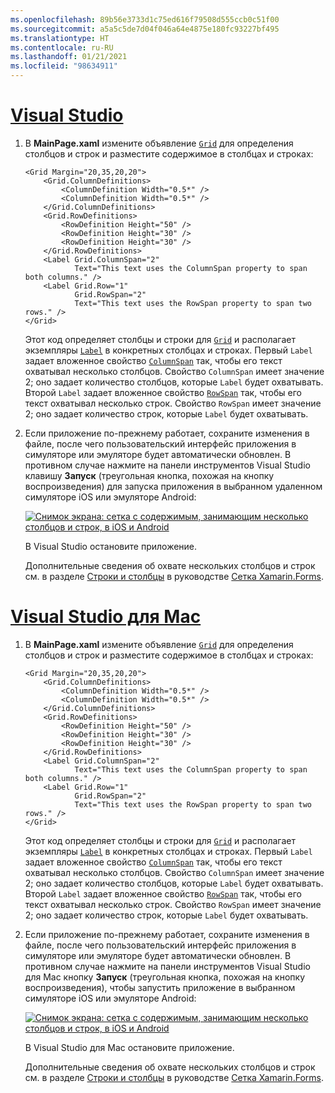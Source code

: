 ```yaml
---
ms.openlocfilehash: 89b56e3733d1c75ed616f79508d555ccb0c51f00
ms.sourcegitcommit: a5a5c5de7d04f046a64e4875e180fc93227bf495
ms.translationtype: HT
ms.contentlocale: ru-RU
ms.lasthandoff: 01/21/2021
ms.locfileid: "98634911"
---
```

# <a name="visual-studio"></a>[Visual Studio](#tab/vswin)

1. В **MainPage.xaml** измените объявление [`Grid`](xref:Xamarin.Forms.Grid) для определения столбцов и строк и разместите содержимое в столбцах и строках:

    ```xaml
    <Grid Margin="20,35,20,20">
        <Grid.ColumnDefinitions>
            <ColumnDefinition Width="0.5*" />
            <ColumnDefinition Width="0.5*" />
        </Grid.ColumnDefinitions>
        <Grid.RowDefinitions>
            <RowDefinition Height="50" />
            <RowDefinition Height="30" />
            <RowDefinition Height="30" />
        </Grid.RowDefinitions>
        <Label Grid.ColumnSpan="2"
               Text="This text uses the ColumnSpan property to span both columns." />
        <Label Grid.Row="1"
               Grid.RowSpan="2"
               Text="This text uses the RowSpan property to span two rows." />
    </Grid>
    ```

    Этот код определяет столбцы и строки для [`Grid`](xref:Xamarin.Forms.Grid) и располагает экземпляры [`Label`](xref:Xamarin.Forms.Label) в конкретных столбцах и строках. Первый `Label` задает вложенное свойство [`ColumnSpan`](xref:Xamarin.Forms.Grid.ColumnSpanProperty) так, чтобы его текст охватывал несколько столбцов. Свойство `ColumnSpan` имеет значение 2; оно задает количество столбцов, которые `Label` будет охватывать. Второй `Label` задает вложенное свойство [`RowSpan`](xref:Xamarin.Forms.Grid.RowSpanProperty) так, чтобы его текст охватывал несколько строк. Свойство `RowSpan` имеет значение 2; оно задает количество строк, которые `Label` будет охватывать.

1. Если приложение по-прежнему работает, сохраните изменения в файле, после чего пользовательский интерфейс приложения в симуляторе или эмуляторе будет автоматически обновлен. В противном случае нажмите на панели инструментов Visual Studio клавишу **Запуск** (треугольная кнопка, похожая на кнопку воспроизведения) для запуска приложения в выбранном удаленном симуляторе iOS или эмуляторе Android:

    [![Снимок экрана: сетка с содержимым, занимающим несколько столбцов и строк, в iOS и Android](../images/span-columns-rows.png "Сетка с содержимым, занимающим несколько столбцов и строк")](../images/span-columns-rows-large.png#lightbox "Сетка с содержимым, занимающим несколько столбцов и строк")

    В Visual Studio остановите приложение.

    Дополнительные сведения об охвате нескольких столбцов и строк см. в разделе [Строки и столбцы](~/xamarin-forms/user-interface/layouts/grid.md#rows-and-columns) в руководстве [Сетка Xamarin.Forms](~/xamarin-forms/user-interface/layouts/grid.md).

# <a name="visual-studio-for-mac"></a>[Visual Studio для Mac](#tab/vsmac)

1. В **MainPage.xaml** измените объявление [`Grid`](xref:Xamarin.Forms.Grid) для определения столбцов и строк и разместите содержимое в столбцах и строках:

    ```xaml
    <Grid Margin="20,35,20,20">
        <Grid.ColumnDefinitions>
            <ColumnDefinition Width="0.5*" />
            <ColumnDefinition Width="0.5*" />
        </Grid.ColumnDefinitions>
        <Grid.RowDefinitions>
            <RowDefinition Height="50" />
            <RowDefinition Height="30" />
            <RowDefinition Height="30" />
        </Grid.RowDefinitions>
        <Label Grid.ColumnSpan="2"
               Text="This text uses the ColumnSpan property to span both columns." />
        <Label Grid.Row="1"
               Grid.RowSpan="2"
               Text="This text uses the RowSpan property to span two rows." />
    </Grid>
    ```

    Этот код определяет столбцы и строки для [`Grid`](xref:Xamarin.Forms.Grid) и располагает экземпляры [`Label`](xref:Xamarin.Forms.Label) в конкретных столбцах и строках. Первый `Label` задает вложенное свойство [`ColumnSpan`](xref:Xamarin.Forms.Grid.ColumnSpanProperty) так, чтобы его текст охватывал несколько столбцов. Свойство `ColumnSpan` имеет значение 2; оно задает количество столбцов, которые `Label` будет охватывать. Второй `Label` задает вложенное свойство [`RowSpan`](xref:Xamarin.Forms.Grid.RowSpanProperty) так, чтобы его текст охватывал несколько строк. Свойство `RowSpan` имеет значение 2; оно задает количество строк, которые `Label` будет охватывать.

1. Если приложение по-прежнему работает, сохраните изменения в файле, после чего пользовательский интерфейс приложения в симуляторе или эмуляторе будет автоматически обновлен. В противном случае нажмите на панели инструментов Visual Studio для Mac кнопку **Запуск** (треугольная кнопка, похожая на кнопку воспроизведения), чтобы запустить приложение в выбранном симуляторе iOS или эмуляторе Android:

    [![Снимок экрана: сетка с содержимым, занимающим несколько столбцов и строк, в iOS и Android](../images/span-columns-rows.png "Сетка с содержимым, занимающим несколько столбцов и строк")](../images/span-columns-rows-large.png#lightbox "Сетка с содержимым, занимающим несколько столбцов и строк")

    В Visual Studio для Mac остановите приложение.

    Дополнительные сведения об охвате нескольких столбцов и строк см. в разделе [Строки и столбцы](~/xamarin-forms/user-interface/layouts/grid.md#rows-and-columns) в руководстве [Сетка Xamarin.Forms](~/xamarin-forms/user-interface/layouts/grid.md).
